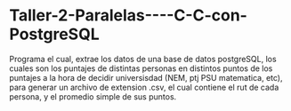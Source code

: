 # Taller-2-Paralelas----C-C-con-PostgreSQL
Programa el cual, extrae los datos de una base de datos postgreSQL, los cuales son los puntajes de distintas personas en distintos puntos de los puntajes a la hora de decidir universisdad (NEM, ptj PSU matematica, etc), para generar un archivo de extension .csv, el cual contiene el rut de cada persona, y el promedio simple de sus puntos.
